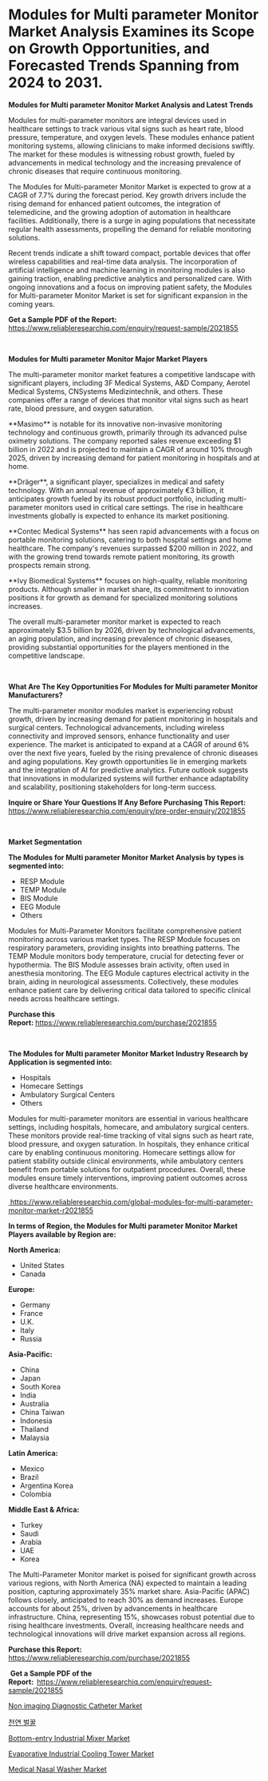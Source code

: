 <p><h1>Modules for Multi parameter Monitor Market Analysis Examines its Scope on Growth Opportunities, and Forecasted Trends Spanning from 2024 to 2031.</h1></p><p><strong>Modules for Multi parameter Monitor Market Analysis and Latest Trends</strong></p>
<p><p>Modules for multi-parameter monitors are integral devices used in healthcare settings to track various vital signs such as heart rate, blood pressure, temperature, and oxygen levels. These modules enhance patient monitoring systems, allowing clinicians to make informed decisions swiftly. The market for these modules is witnessing robust growth, fueled by advancements in medical technology and the increasing prevalence of chronic diseases that require continuous monitoring.</p><p>The Modules for Multi-parameter Monitor Market is expected to grow at a CAGR of 7.7% during the forecast period. Key growth drivers include the rising demand for enhanced patient outcomes, the integration of telemedicine, and the growing adoption of automation in healthcare facilities. Additionally, there is a surge in aging populations that necessitate regular health assessments, propelling the demand for reliable monitoring solutions.</p><p>Recent trends indicate a shift toward compact, portable devices that offer wireless capabilities and real-time data analysis. The incorporation of artificial intelligence and machine learning in monitoring modules is also gaining traction, enabling predictive analytics and personalized care. With ongoing innovations and a focus on improving patient safety, the Modules for Multi-parameter Monitor Market is set for significant expansion in the coming years.</p></p>
<p><strong>Get a Sample PDF of the Report:&nbsp;</strong> <a href="https://www.reliableresearchiq.com/enquiry/request-sample/2021855?utm_campaign=1102&utm_medium=2&utm_source=Github&utm_content=ia&utm_term=28102024&utm_id=modules-for-multi-parameter-monitor">https://www.reliableresearchiq.com/enquiry/request-sample/2021855</a></p>
<p>&nbsp;</p>
<p><strong>Modules for Multi parameter Monitor Major Market Players</strong></p>
<p><p>The multi-parameter monitor market features a competitive landscape with significant players, including 3F Medical Systems, A&D Company, Aerotel Medical Systems, CNSystems Medizintechnik, and others. These companies offer a range of devices that monitor vital signs such as heart rate, blood pressure, and oxygen saturation.</p><p>**Masimo** is notable for its innovative non-invasive monitoring technology and continuous growth, primarily through its advanced pulse oximetry solutions. The company reported sales revenue exceeding $1 billion in 2022 and is projected to maintain a CAGR of around 10% through 2025, driven by increasing demand for patient monitoring in hospitals and at home.</p><p>**Dräger**, a significant player, specializes in medical and safety technology. With an annual revenue of approximately €3 billion, it anticipates growth fueled by its robust product portfolio, including multi-parameter monitors used in critical care settings. The rise in healthcare investments globally is expected to enhance its market positioning.</p><p>**Contec Medical Systems** has seen rapid advancements with a focus on portable monitoring solutions, catering to both hospital settings and home healthcare. The company's revenues surpassed $200 million in 2022, and with the growing trend towards remote patient monitoring, its growth prospects remain strong.</p><p>**Ivy Biomedical Systems** focuses on high-quality, reliable monitoring products. Although smaller in market share, its commitment to innovation positions it for growth as demand for specialized monitoring solutions increases.</p><p>The overall multi-parameter monitor market is expected to reach approximately $3.5 billion by 2026, driven by technological advancements, an aging population, and increasing prevalence of chronic diseases, providing substantial opportunities for the players mentioned in the competitive landscape.</p></p>
<p>&nbsp;</p>
<p><strong>What Are The Key Opportunities For Modules for Multi parameter Monitor Manufacturers?</strong></p>
<p><p>The multi-parameter monitor modules market is experiencing robust growth, driven by increasing demand for patient monitoring in hospitals and surgical centers. Technological advancements, including wireless connectivity and improved sensors, enhance functionality and user experience. The market is anticipated to expand at a CAGR of around 6% over the next five years, fueled by the rising prevalence of chronic diseases and aging populations. Key growth opportunities lie in emerging markets and the integration of AI for predictive analytics. Future outlook suggests that innovations in modularized systems will further enhance adaptability and scalability, positioning stakeholders for long-term success.</p></p>
<p><strong>Inquire or Share Your Questions If Any Before Purchasing This Report:</strong> <a href="https://www.reliableresearchiq.com/enquiry/pre-order-enquiry/2021855?utm_campaign=1102&utm_medium=2&utm_source=Github&utm_content=ia&utm_term=28102024&utm_id=modules-for-multi-parameter-monitor">https://www.reliableresearchiq.com/enquiry/pre-order-enquiry/2021855</a></p>
<p>&nbsp;</p>
<p><strong>Market Segmentation</strong></p>
<p><strong>The Modules for Multi parameter Monitor Market Analysis by types is segmented into:</strong></p>
<p><ul><li>RESP Module</li><li>TEMP Module</li><li>BIS Module</li><li>EEG Module</li><li>Others</li></ul></p>
<p><p>Modules for Multi-Parameter Monitors facilitate comprehensive patient monitoring across various market types. The RESP Module focuses on respiratory parameters, providing insights into breathing patterns. The TEMP Module monitors body temperature, crucial for detecting fever or hypothermia. The BIS Module assesses brain activity, often used in anesthesia monitoring. The EEG Module captures electrical activity in the brain, aiding in neurological assessments. Collectively, these modules enhance patient care by delivering critical data tailored to specific clinical needs across healthcare settings.</p></p>
<p><strong>Purchase this Report:&nbsp;</strong><a href="https://www.reliableresearchiq.com/purchase/2021855?utm_campaign=1102&utm_medium=2&utm_source=Github&utm_content=ia&utm_term=28102024&utm_id=modules-for-multi-parameter-monitor">https://www.reliableresearchiq.com/purchase/2021855</a></p>
<p>&nbsp;</p>
<p><strong>The Modules for Multi parameter Monitor Market Industry Research by Application is segmented into:</strong></p>
<p><ul><li>Hospitals</li><li>Homecare Settings</li><li>Ambulatory Surgical Centers</li><li>Others</li></ul></p>
<p><p>Modules for multi-parameter monitors are essential in various healthcare settings, including hospitals, homecare, and ambulatory surgical centers. These monitors provide real-time tracking of vital signs such as heart rate, blood pressure, and oxygen saturation. In hospitals, they enhance critical care by enabling continuous monitoring. Homecare settings allow for patient stability outside clinical environments, while ambulatory centers benefit from portable solutions for outpatient procedures. Overall, these modules ensure timely interventions, improving patient outcomes across diverse healthcare environments.</p></p>
<p><a href="https://www.reliableresearchiq.com/global-modules-for-multi-parameter-monitor-market-r2021855?utm_campaign=1102&utm_medium=2&utm_source=Github&utm_content=ia&utm_term=28102024&utm_id=modules-for-multi-parameter-monitor">&nbsp;https://www.reliableresearchiq.com/global-modules-for-multi-parameter-monitor-market-r2021855</a></p>
<p><strong>In terms of Region, the Modules for Multi parameter Monitor Market Players available by Region are:</strong></p>
<p>
    <p> <strong> North America: </strong>
        <ul>
            <li>United States</li>
            <li>Canada</li>
        </ul>
        </p> 
    <p> <strong> Europe: </strong>
        <ul>
            <li>Germany</li>
            <li>France</li>
            <li>U.K.</li>
            <li>Italy</li>
            <li>Russia</li>
        </ul>
        </p> 
    <p> <strong> Asia-Pacific: </strong>
        <ul>
            <li>China</li>
            <li>Japan</li>
            <li>South Korea</li>
            <li>India</li>
            <li>Australia</li>
            <li>China Taiwan</li>
            <li>Indonesia</li>
            <li>Thailand</li>
            <li>Malaysia</li>
        </ul>
        </p> 
    <p> <strong> Latin America: </strong>
        <ul>
            <li>Mexico</li>
            <li>Brazil</li>
            <li>Argentina Korea</li>
            <li>Colombia</li>
        </ul>
        </p> 
    <p> <strong> Middle East & Africa: </strong>
        <ul>
            <li>Turkey</li>
            <li>Saudi</li>
            <li>Arabia</li>
            <li>UAE</li>
            <li>Korea</li>
        </ul>
    </p>
    </p>
<p><p>The Multi-Parameter Monitor market is poised for significant growth across various regions, with North America (NA) expected to maintain a leading position, capturing approximately 35% market share. Asia-Pacific (APAC) follows closely, anticipated to reach 30% as demand increases. Europe accounts for about 25%, driven by advancements in healthcare infrastructure. China, representing 15%, showcases robust potential due to rising healthcare investments. Overall, increasing healthcare needs and technological innovations will drive market expansion across all regions.</p></p>
<p><strong>Purchase this Report: </strong><a href="https://www.reliableresearchiq.com/purchase/2021855?utm_campaign=1102&utm_medium=2&utm_source=Github&utm_content=ia&utm_term=28102024&utm_id=modules-for-multi-parameter-monitor">https://www.reliableresearchiq.com/purchase/2021855</a></p>
<p>&nbsp;<strong>Get a Sample PDF of the Report:&nbsp;&nbsp;</strong><a href="https://www.reliableresearchiq.com/enquiry/request-sample/2021855?utm_campaign=1102&utm_medium=2&utm_source=Github&utm_content=ia&utm_term=28102024&utm_id=modules-for-multi-parameter-monitor">https://www.reliableresearchiq.com/enquiry/request-sample/2021855</a></p>
<p><strong></strong></p>
<p><p><a href="https://github.com/iva0ei4r/Market-Research-Report-List-1/blob/main/non-imaging-diagnostic-catheter-market.md?utm_campaign=1102&utm_medium=2&utm_source=Github&utm_content=ia&utm_term=28102024&utm_id=modules-for-multi-parameter-monitor">Non imaging Diagnostic Catheter Market</a></p><p><a href="https://github.com/laholand/Market-Research-Report-List-6/blob/main/995012121283.md?utm_campaign=1102&utm_medium=2&utm_source=Github&utm_content=ia&utm_term=28102024&utm_id=modules-for-multi-parameter-monitor">천연 벌꿀</a></p><p><a href="https://issuu.com/reportprime-2/docs/bottom-entry-industrial-mixer-marke_4c5453143f5d77?utm_campaign=1102&utm_medium=2&utm_source=Github&utm_content=ia&utm_term=28102024&utm_id=modules-for-multi-parameter-monitor">Bottom-entry Industrial Mixer Market</a></p><p><a href="https://issuu.com/reportprime-2/docs/evaporative-industrial-cooling-towe_3a6df42e8e539a?utm_campaign=1102&utm_medium=2&utm_source=Github&utm_content=ia&utm_term=28102024&utm_id=modules-for-multi-parameter-monitor">Evaporative Industrial Cooling Tower Market</a></p><p><a href="https://github.com/arionmp/Market-Research-Report-List-5/blob/main/medical-nasal-washer-market.md?utm_campaign=1102&utm_medium=2&utm_source=Github&utm_content=ia&utm_term=28102024&utm_id=modules-for-multi-parameter-monitor">Medical Nasal Washer Market</a></p></p>